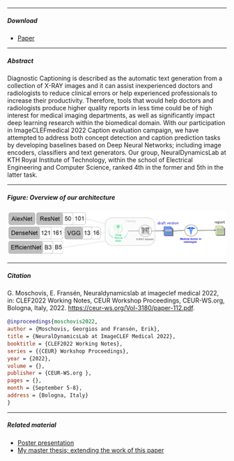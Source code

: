

---

##### Download

+ [Paper](paper2.pdf)

---

##### Abstract

Diagnostic Captioning is described as the automatic text generation from a collection of X-RAY images
and it can assist inexperienced doctors and radiologists to reduce clinical errors or help experienced
professionals to increase their productivity. Therefore, tools that would help doctors and radiologists
produce higher quality reports in less time could be of high interest for medical imaging departments, as
well as significantly impact deep learning research within the biomedical domain. With our participation
in ImageCLEFmedical 2022 Caption evaluation campaign, we have attempted to address both concept
detection and caption prediction tasks by developing baselines based on Deep Neural Networks; including
image encoders, classifiers and text generators. Our group, NeuralDynamicsLab at KTH Royal Institute of
Technology, within the school of Electrical Engineering and Computer Science, ranked 4th in the former
and 5th in the latter task.

---

##### Figure: Overview of our architecture

![](paper2.png)

---

##### Citation

G. Moschovis, E. Fransén, Neuraldynamicslab at imageclef medical 2022, in: CLEF2022
Working Notes, CEUR Workshop Proceedings, CEUR-WS.org, Bologna, Italy, 2022. https://ceur-ws.org/Vol-3180/paper-112.pdf.

```BibTeX
@inproceedings{moschovis2022,
author = {Moschovis, Georgios and Fransén, Erik},
title = {NeuralDynamicsLab at ImageCLEF Medical 2022},
booktitle = {CLEF2022 Working Notes},
series = {{CEUR} Workshop Proceedings},
year = {2022},
volume = {},
publisher = {CEUR-WS.org },
pages = {},
month = {September 5-8},
address = {Bologna, Italy}
}
```

---

##### Related material

+ [Poster presentation](poster_camera_ready_90_180.pdf)
+ [My master thesis; extending the work of this paper](Thesis_Moschovis_Georgios-v6.pdf)

